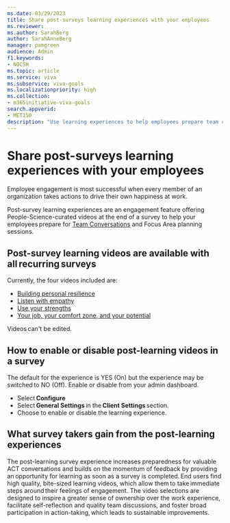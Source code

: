 ```yaml
---
ms.date: 03/29/2023
title: Share post-surveys learning experiences with your employees 
ms.reviewer: 
ms.author: SarahBerg
author: SarahAnneBerg
manager: pamgreen
audience: Admin
f1.keywords:
- NOCSH
ms.topic: article
ms.service: viva
ms.subservice: viva-goals
ms.localizationpriority: high
ms.collection:  
- m365initiative-viva-goals  
search.appverid:
- MET150
description: "Use learning experiences to help employees prepare team conversations and focus area planning sessions."
---
```


# Share post-surveys learning experiences with your employees 

Employee engagement is most successful when every member of an organization takes actions to drive their own happiness at work.  

Post-survey learning experiences are an engagement feature offering People-Science-curated videos at the end of a survey to help your employees prepare for [Team Conversations](https://www.microsoft.com) and Focus Area planning sessions.  

## Post-survey learning videos are available with all recurring surveys  

Currently, the four videos included are: 

- [Building personal resilience](https://www.linkedin.com/learning/embed/embracing-unexpected-change/building-personal-resilience?autoplay=false&claim=AQFAmn8qqc_I7wAAAYeWAgdX17qZEoDv9KjNjkbQoTczeuattI2RjCjtiNpcKLEQWpH2PwulA9-4WxBK-zajBOkiFsDA1X4qPuTIZildRpMOUlkNCir1wFwqsQf2n8W1OLG5tXuebFdR5dzXRtej8PWdgVyrvytOoGTOVtA3EOw8p1o3dgI60XTiVkhS2PiKKsLOa7XeS4SmvSM0w_Hy1W2Kq0mwuVDOJbcZKvVuWwpdjggwB7jEeacpWN7pmMrNTx-c3Oxxb0ROLblgKFwWxgxJUrPPfITo9cjiHSekRRBLRbvHqqADRHSJQ3iXz4B5ow__B7y_PV6cRDboPS8Ds3i3_f7jbLgtcxoz45M5837n16nkjGwwaCiaGQzJ5s6vipVSYzpBb6efMoWzMrES4kRhkXrf6A6h7uoQosUBF0x_L2Wn5_RNQyfMulMQRd26NCAEqCwkui_ddyy0oD1CxPb8QNW9U5l_92pKT6Kmi86btr6gSf74sZ_wjo1h74ZJSS6640AItw75n0Pszzm2Gat7zy4mlk7-LHgL-LWT2cVlJpX3uVyLhrcdHNnSN3Or3VqoeA-WXtoTC_CcAavV4458RLyd8Y1V6uu2891UkoL43cdxX84ksPGY93y2bEqOVpKAbmTdnvjf9L7ASToL900CUDx6jtB6ANjdnKBaHQNguLEce0w-ILjMBc9TFerA6KAZy8ybMEitEActL_UOZ-VhGvR4EEIlSTBCZ15Dgq6YsYOKxEPp5v0I8fnD1cQqntAHWRc-6BBm2-Lm--izWzBxrv3FZO32cHxqOWMNjCWiBIDl96NTAgSFH77aPyJP5WfznkpkMpdSnly1pZSklU7uGyx47i4n6zR8wJM0JbE5PNXyitMNJ2vJzuXyhefBINwINv5xg374CL4gse2r8Wx1j_E7WyNWxBesnJdkP06yxhiwZqslPf3o9MOrSglGmHcZiGoUM7PefuIi65ZjiqOHiNx1hnJ8S8go8QUII5S3SQDmE7p5GLr8TJUV5j_vErzoz8Vr5sKhmxO1HOoLAr9Q4I7vKkIlFFt4KgGvB44p_AIV7oRzTFjho8EafkyjdzFx6iGgCBUINawwP1yrH0MblgHeZ9GFBA3Hmvy35Msot6Do8mvL_aYjAbAjlaUMAvBZHQXPmkuo4nFbXpo&lipi=urn%3Ali%3Apage%3Ad_learning_content%3B1vaW%2FUXpRrGWUefmN3QmxA%3D%3D&licu)
- [Listen with empathy](https://www.linkedin.com/learning/embed/effective-listening/listen-with-empathy?autoplay=false&claim=AQEGdF1Uiwnl9AAAAYeWQ5Czsblfy7-_6qT3gGh-dGIbvNa6c1GK4ZakxKSifTZEmVnIiBaKa9WlGWwKK5KwQbi-iw_X8BmR60LComegQTT-9I6-i4N-4q4NBOB0pR1sq-1PSIOn_ganoVmh-TcCTeMzR9VsYMDtUB0GnEykod5ZHG0yOaRM2fIXpuUOS9BU-u-XFSx1_uE8tA-AEQ9poEmGhcEutx3gqGz3hFfcX0Y9BnL3ZA2hm6xOZ_9cUbRfyECykdpuMEV7yTn-8hlnA2_84qSizUIY6xIbaSoO7gLXAUpa3Berw4EqGFBxwlqSkDBGU4HfpU1-1_9541EZvxOGIwgY3exCkE318Dx4yPt8EKmivqsRtDMYmSUMDU4KVEpo_-NoPUZN-tODA2KJjjkzE3eroq-EhB6bwZwsJGxKJoXpllWaTSxBHrzK-6o-K10H80_J_z5QHfOKdJxTXcKBrKDWvDBtCIybuwialr8d5tQ7iQxW0ES-cL_9PXw0aiv1KNC7s4ApTZeHpUPDggYYbV_GJI9yRohNA26g726ba22Cb6i3QGz_KWUmIDRIHdDj1xsB6_-DqHfg77BqAQrTmBUN6kDE5OoCBkcLxc7ElH74k6Mm7ZvmzfQApn-M-K8eVluO6peD9WvuwDCv3Fn94aLu8JAuoqZegiPYhriZeEfRUkxa9PcnIzcHGwalDGvLtEUaxrW90OEan4f6YQbaVZjuDNteibEE7Fxanw8EtX6RqCG1Cdwe4hZIUws6KMczh1UQoQt42ZTDf0Ax8Xw5tfiGzm5Wyixol_EYs4MGqneTsoN401qcDhe-g1Af5S4GJr_RqRipIJQ8Ci-VaqbOke0tycRE707l54RuLmXUJWhR0ClPKnPSV1M2_8ZaduJXat0tAPe4q5a0VyWTN-3iNOTLdSE9otOPvdMBQJdcz2-sssAFfrNgnU9dODLPo9y2Caspg9X6j778xWL8oDOhgDjrhqosktmsKDfRNxk7N3CUW-v27nXObRkOM9YrlOzF_biNFN4idPB_9kVDAv14MFTWFywc5Df9RCj1qoBttO2M30OufflSO_PtVkIWqqzm4e3CEXnO7w4SIdbQ5P_18pCChqmhiX_PfgrUrjfGUg4kmMypRywR6N8VAOy_zlRDCtNVf_HUqQ&lipi=urn%3Ali%3Apage%3Ad_learning_content%3BDC9dx04iSEKEs7HTvrrsRw%3D%3D&licu) 
- [Use your strengths ](https://www.linkedin.com/learning/embed/teamwork-foundations-2020/use-your-strengths?autoplay=false&claim=AQEkVno7h5RemAAAAYeWQ-ZWEAJ8nF6e6nGDY0hzSMN2EMM97sbRYud_CkF8pyYyIpQUJt7wUtWGVSRUznENBPgPewJn45ax5PBDaHFnC4xeDo_AAjGutIbcxLKV883ZHIKudlqI8lb8utDujVP-_g1xCZUNZY9OODA-iSlrS3y3XbkaFGD7zMiizpihQBDmXnNbjgGim_66UbDcQgKORXZnqVM9S-z_Ztq5Y_NRYXSGtu1940eQeX3dc5YdlbBRLAnisIL99y9cMF-JGEaurVBDuH9I4gW8M6bPkqnA0GZ8wd_6wvu-Nn0Smbh5BELWP4JwFN9i2W0NR2DTO9Xgmuy5eakuKOKNKqSDiuXbGB8ZMtNlie-i45x6qLcoyzDtJVeCARarIsqFUCQB2d6MjJe7VGyNkXPU_R58Ix6twCdMXkjiOc8b_KQX-fa9QobxgofAs9VgXc8olH0YM2egWfjw7MOYHLPWUfvpeAiBDEViKVPa5Qy2BMy42-j8ZAVVgtmyn1LtZB-L77R-pGpAv8lzh-DuKJvjTwzLZpBhoe3nLxZWo-MbHRUJLGX3CNVcsoyqMyv8NI5C4WKU7q0n1W9XT5_nU8uaEFWQB2eDuX_yv_dMWTUD41AlQxhLu5Kj3SiuIX73CeedrdEh8Z1wN1GUDO7kCKhOdxZ8WoimJpCEaMT1uDfVnXqfoOr5Es795d6tF8yEFMapCMNrrK3Pi6ycloDy7BaWslHOw7AmQz9HSFV5EdM1KunLZ6PWwABzedbjHX158HoaKfNme7zv8jEyOd1xNCGdauLX7-Kzxdya6ME8c22dB86J5kLr2HLj7cZN93CIGAByGHaxKaeWkQeXluFxM67Tr3GHlyNA-8KkbnhEQPB7AaoDglDnilXx322KKnhEkRkuDg56wq6O3Wh2cEof1KE75oyyDntEIkxslbtw506iNDMEOfsGSUKKkLWOZcOh9k573YIpZvX5trK83FddSoYAmAl7WhUl0sYPj1SaT6RXBh0Nc4u-QoZCMg4kyV6NyzoN-NrFvdkXZUA_ujBkG6B64DD8Xnr3rI-MXG_JTE6PIlvyIlJcpBC1pl7Oom-qQcoe2Yi6VHuDWTyj93IQTG6Xj5r7_zygZG7ADpJFE03tfUfjL9Ut_pEh6ytXq8YGxoTgfoBACN8&lipi=urn%3Ali%3Apage%3Ad_learning_content%3Bk0LsRsCmSMeZrd4WRxxi4w%3D%3D&licu)
- [Your job, your comfort zone, and your potential](https://www.linkedin.com/learning/embed/teamwork-foundations-2020/your-job-your-comfort-zone-and-your-potential?autoplay=false&claim=AQGpeNrcVU06OAAAAYeWRKSzhng4rwtjtmAGNh-PSq5pzHd6IMdBvkvRLcSg_5x9sjnmuirShVahDf_mItkpONooflRUIA7mQqmWaCWlnVJc5Yh567CmcG2yxaUNqZkZSXQGsiS55jQ7ahATy4ULL3iWBkvDZTb4S9kPethGl59AZVLy9UXPtUJD-EVS6uQpimNfy_gwgOx-iFrkGZPfsnX1NchjF7HC7h9Hrv3WKXm8SXXQep6wckzp2rKHKxRyKwFg4d5GXC1f72XYYUYqz8kvWEgkRrhTDR5H_A_ayMsnRc-yA6zANRHJhMuiyjRplIef8yoWzJDTCY6iAMcp9cxSmkmU69eWWLwHU7P_RGdeX6e-egEbo8wx0W7FxrHYM2VPQ_nNJhrqLAhP7YMZsHPjTASigxQj1EP9HIAHuA626Xsd1wuiTGhC9memHt9EpIccZkLWKb5lwWkX3kwxYepQmlOoaW0szx0dV8rLDBpoOu1s5tN4Kn4f92Olx57Gw_wARJuS_GyDEDgc5ZLlCBSx9M5ZHXNtLpn5bAh3IxfdmgoG_eS_RZRzJ1iMqkCqtcEknPFun7qYCLNqwtJ4MJ1nC97JfSINc_glC9hYeTZ7EQC5XEjRfUcJ13jJrpotXie8a6O0ytfv6CsUAgoEdkm1CSt8H_cz9pYaKzEJjPzSdLWoWxM1yX9l-d_sAaJU_y6efl-dV5JK5dDcRujuxg1H8xbqBeSK0dhjRmgN-M97m5gNdInKl_O3F4W-XR1GefFZyEOyLnZjBszIJ66uQAqLSp9QlnJ3DP4n8J9YNUoiAss0tDdGeyesYWPN9JUtMUD9tD09hNUbEu5BQNqM6YVlzCoIRiIl1Naiv9ZCXG_PD-QCMdCHUmVGbfjNg51THs2bTxdpAOOou-AruDOz9kn8a3nurRAToKQQPEQRo0w655oT95_eHXdr-l01DVvkcub9OK8imtitNaof7iTc4hRPQIbPb5dh82zK6XnSvBHvglF0M9OP6AiTyTy8NqaAT0qbZnBXuZAPtRPZYysYBZ6CVsnoi7obaG9-Ie6GDJgD1Uo55kM0x72o6LVy_qlx5PP_X6CUr9vDNW0IRV03K74mlx4VzgMJuZSF2SWLs4juUC4DadRFC3cxAT360pO5cTVGBfIKpNH6TBFDtjI&lipi=urn%3Ali%3Apage%3Ad_learning_content%3BpoM3CNPvTNCbzg9vORcaMQ%3D%3D&licu) 

Videos can't be edited. 

## How to enable or disable post-learning videos in a survey 

The default for the experience is YES (On) but the experience may be switched to NO (Off). Enable or disable from your admin dashboard. 

- Select **Configure** 
- Select **General Settings** in the **Client Settings** section. 
- Choose to enable or disable the learning experience. 

## What survey takers gain from the post-learning experiences 

The post-learning survey experience increases preparedness for valuable ACT conversations and builds on the momentum of feedback by providing an opportunity for learning as soon as a survey is completed. End users find high quality, bite-sized learning videos, which allow them to take immediate steps around their feelings of engagement. The video selections are designed to inspire a greater sense of ownership over the work experience, facilitate self-reflection and quality team discussions, and foster broad participation in action-taking, which leads to sustainable improvements.  